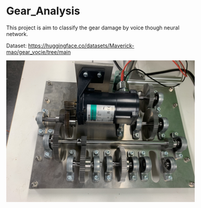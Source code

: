 # Gear_Analysis
This project is aim to classify the gear damage by voice though neural network.

Dataset:
https://huggingface.co/datasets/Maverick-mao/gear_vocie/tree/main

![Experimental Device](https://github.com/Mavrick-mao/Gear_Analysis/blob/main/test/IMG_3534%20(1).jpg)
